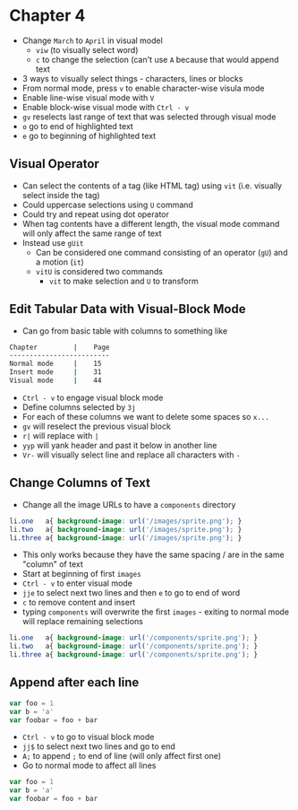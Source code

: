# Chapter 4

* Change `March` to `April` in visual model
  * `viw` (to visually select word)
  * `c` to change the selection (can't use `A` because that would append text
* 3 ways to visually select things - characters, lines or blocks
* From normal mode, press `v` to enable character-wise visula mode
* Enable line-wise visual mode with `V`
* Enable block-wise visual mode with `Ctrl - v`
* `gv` reselects last range of text that was selected through visual mode
* `o` go to end of highlighted text
* `e` go to beginning of highlighted text

## Visual Operator

* Can select the contents of a tag (like HTML tag) using `vit` (i.e. visually select inside the tag)
* Could uppercase selections using `U` command
* Could try and repeat using dot operator
* When tag contents have a different length, the visual mode command will only affect the same range of text
* Instead use `gUit`
  * Can be considered one command consisting of an operator (`gU`) and a motion (`it`)
  * `vitU` is considered two commands
    * `vit` to make selection and `U` to transform

## Edit Tabular Data with Visual-Block Mode

* Can go from basic table with columns to something like

```bash
Chapter         |    Page
-------------------------
Normal mode     |    15
Insert mode     |    31
Visual mode     |    44 
```

* `Ctrl - v` to engage visual block mode
* Define columns selected by `3j`
* For each of these columns we want to delete some spaces so `x...`
* `gv` will reselect the previous visual block
* `r|` will replace with `|`
* `yyp` will yank header and past it below in another line
* `Vr-` will visually select line and replace all characters with `-`

## Change Columns of Text

* Change all the image URLs to have a `components` directory

```css
li.one   a{ background-image: url('/images/sprite.png'); } 
li.two   a{ background-image: url('/images/sprite.png'); } 
li.three a{ background-image: url('/images/sprite.png'); } 
```

* This only works because they have the same spacing / are in the same "column" of text
* Start at beginning of first `images`
* `Ctrl - v` to enter visual mode
* `jje` to select next two lines and then `e` to go to end of word
* `c` to remove content and insert
* typing `components` will overwrite the first `images` - exiting to normal mode will replace remaining selections

```css
li.one   a{ background-image: url('/components/sprite.png'); } 
li.two   a{ background-image: url('/components/sprite.png'); } 
li.three a{ background-image: url('/components/sprite.png'); } 
```

## Append after each line

```javascript
var foo = 1
var b = 'a'
var foobar = foo + bar
```

* `Ctrl - v` to go to visual block mode
* `jj$` to select next two lines and go to end
* `A;` to append `;` to end of line (will only affect first one)
* Go to normal mode to affect all lines

```javascript
var foo = 1
var b = 'a'
var foobar = foo + bar
```
